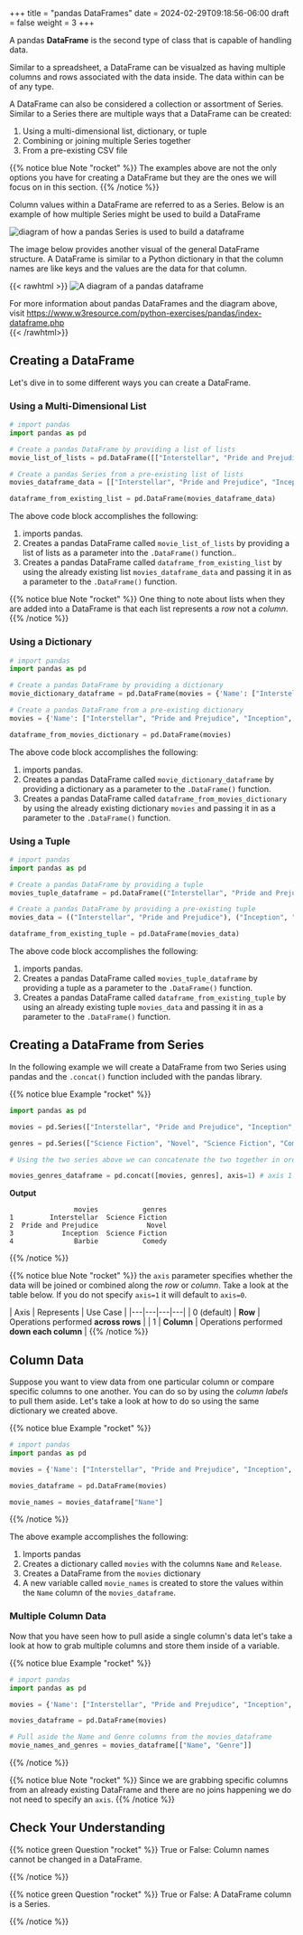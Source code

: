+++
title = "pandas DataFrames"
date = 2024-02-29T09:18:56-06:00
draft = false
weight = 3
+++

A pandas **DataFrame** is the second type of class that is capable of handling data.

Similar to a spreadsheet, a DataFrame can be visualzed as having multiple columns and rows associated with the data inside. The data within can be of any type.

A DataFrame can also be considered a collection or assortment of Series. Similar to a Series there are multiple ways that a DataFrame can be created:
1. Using a multi-dimensional list, dictionary, or tuple
1. Combining or joining multiple Series together
1. From a pre-existing CSV file

{{% notice blue Note "rocket" %}}
The examples above are not the only options you have for creating a DataFrame but they are the ones we will focus on in this section.
{{% /notice %}}

Column values within a DataFrame are referred to as a Series. Below is an example of how multiple Series might be used to build a DataFrame

![diagram of how a pandas Series is used to build a dataframe](pictures/pandas-series.png?classes=border)

The image below provides another visual of the general DataFrame structure. A DataFrame is similar to a Python dictionary in that the column names are like keys and the values are the data for that column.

{{< rawhtml >}}
<img alt="A diagram of a pandas dataframe" src="pictures/pandas-dataframe.png?classes=border">
<figcaption>
For more information about pandas DataFrames and the diagram above, visit <a href="https://www.w3resource.com/python-exercises/pandas/index-dataframe.php">https://www.w3resource.com/python-exercises/pandas/index-dataframe.php</a>
</figcaption>
{{< /rawhtml>}}

## Creating a DataFrame

Let's dive in to some different ways you can create a DataFrame.

### Using a Multi-Dimensional List

```python {linenos=table}
# import pandas
import pandas as pd

# Create a pandas DataFrame by providing a list of lists
movie_list_of_lists = pd.DataFrame([["Interstellar", "Pride and Prejudice", "Inception", "Barbie"],["Marley & Me", "Two Weeks Notice", "The Guardian", "Bridesmaids"]])

# Create a pandas Series from a pre-existing list of lists
movies_dataframe_data = [["Interstellar", "Pride and Prejudice", "Inception", "Barbie"],["Marley & Me", "The Proposal", "The Guardian", "Bridesmaids"]]

dataframe_from_existing_list = pd.DataFrame(movies_dataframe_data)
```

The above code block accomplishes the following:
1. imports pandas.
1. Creates a pandas DataFrame called `movie_list_of_lists` by providing a list of lists as a parameter into the `.DataFrame()` function..
1. Creates a pandas DataFrame called `dataframe_from_existing_list` by using the already existing list `movies_dataframe_data` and passing it in as a parameter to the `.DataFrame()` function.

{{% notice blue Note "rocket" %}}
One thing to note about lists when they are added into a DataFrame is that each list represents a *row* not a *column*.
{{% /notice %}}

### Using a Dictionary

```python {linenos=table}
# import pandas
import pandas as pd

# Create a pandas DataFrame by providing a dictionary
movie_dictionary_dataframe = pd.DataFrame(movies = {'Name': ["Interstellar", "Pride and Prejudice", "Inception", "Barbie"],'Release': [2014, 2005, 2010, 2003]})

# Create a pandas DataFrame from a pre-existing dictionary
movies = {'Name': ["Interstellar", "Pride and Prejudice", "Inception", "Barbie"],'Release': [2014, 2005, 2010, 2003]}

dataframe_from_movies_dictionary = pd.DataFrame(movies)
```

The above code block accomplishes the following:
1. imports pandas.
1. Creates a pandas DataFrame called `movie_dictionary_dataframe` by providing a dictionary as a parameter to the `.DataFrame()` function.
1. Creates a pandas DataFrame called `dataframe_from_movies_dictionary` by using the already existing dictionary `movies` and passing it in as a parameter to the `.DataFrame()` function.

### Using a Tuple

```python {linenos=table}
# import pandas
import pandas as pd

# Create a pandas DataFrame by providing a tuple
movies_tuple_dataframe = pd.DataFrame(("Interstellar", "Pride and Prejudice"), ("Inception", "Barbie"))

# Create a pandas DataFrame by providing a pre-existing tuple
movies_data = (("Interstellar", "Pride and Prejudice"), ("Inception", "Barbie"))

dataframe_from_existing_tuple = pd.DataFrame(movies_data)
```

The above code block accomplishes the following:
1. imports pandas.
1. Creates a pandas DataFrame called `movies_tuple_dataframe` by providing a tuple as a parameter to the `.DataFrame()` function.
1. Creates a pandas DataFrame called `dataframe_from_existing_tuple` by using an already existing tuple `movies_data` and passing it in as a parameter to the `.DataFrame()` function.

## Creating a DataFrame from Series

In the following example we will create a DataFrame from two Series using pandas and the `.concat()` function included with the pandas library.

{{% notice blue Example "rocket" %}}
```python {linenos=table}
import pandas as pd

movies = pd.Series(["Interstellar", "Pride and Prejudice", "Inception", "Barbie"], index=['1', '2', '3', '4'], name = 'movies')

genres = pd.Series(["Science Fiction", "Novel", "Science Fiction", "Comedy"], index=['1', '2', '3', '4'], name='genres')

# Using the two series above we can concatenate the two together in order to create a DataFrame.

movies_genres_dataframe = pd.concat([movies, genres], axis=1) # axis 1 specifies that the operations will be performed down each column
```

**Output**

```console
                movies           genres
1         Interstellar  Science Fiction
2  Pride and Prejudice            Novel
3            Inception  Science Fiction
4               Barbie           Comedy
```
{{% /notice %}}

{{% notice blue Note "rocket" %}}
the `axis` parameter specifies whether the data will be joined or combined along the *row* or *column*. Take a look at the table below. If you do not specify `axis=1` it will default to `axis=0`.

| Axis | Represents | Use Case |
|---|---|---|---|
| 0 (default) | **Row** | Operations performed **across rows** |
| 1 | **Column** | Operations performed **down each column** |
{{% /notice %}}

## Column Data

Suppose you want to view data from one particular column or compare specific columns to one another. You can do so by using the *column labels* to pull them aside. Let's take a look at how to do so using the same dictionary we created above.

{{% notice blue Example "rocket" %}}
```python
# import pandas
import pandas as pd

movies = {'Name': ["Interstellar", "Pride and Prejudice", "Inception", "Barbie"],'Release': [2014, 2005, 2010, 2003]}

movies_dataframe = pd.DataFrame(movies)

movie_names = movies_dataframe["Name"]
```
{{% /notice %}}

The above example accomplishes the following:

1. Imports pandas
1. Creates a dictionary called `movies` with the columns `Name` and `Release`.
1. Creates a DataFrame from the `movies` dictionary
1. A new variable called `movie_names` is created to store the values within the `Name` column of the `movies_dataframe`.

### Multiple Column Data

Now that you have seen how to pull aside a single column's data let's take a look at how to grab multiple columns and store them inside of a variable.

{{% notice blue Example "rocket" %}}
```python
# import pandas
import pandas as pd

movies = {'Name': ["Interstellar", "Pride and Prejudice", "Inception", "Barbie"],'Release': [2014, 2005, 2010, 2003], 'Genre': ["Science Fiction", "Novel", "Science Fiction", "Comedy"]}

movies_dataframe = pd.DataFrame(movies)

# Pull aside the Name and Genre columns from the movies_dataframe
movie_names_and_genres = movies_dataframe[["Name", "Genre"]]
```
{{% /notice %}}

{{% notice blue Note "rocket" %}}
Since we are grabbing specific columns from an already existing DataFrame and there are no joins happening we do not need to specify an `axis`.
{{% /notice %}}

## Check Your Understanding

{{% notice green Question "rocket" %}}
True or False: Column names cannot be changed in a DataFrame.

<!-- Solution: False -->
{{% /notice %}}

{{% notice green Question "rocket" %}}
True or False: A DataFrame column is a Series.

<!-- Solution: True -->
{{% /notice %}}
